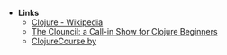 - **Links**
	- [Clojure - Wikipedia](https://en.wikipedia.org/wiki/Clojure)
	- [The Clouncil: a Call-in Show for Clojure Beginners](https://theclouncil.com)
	- [ClojureCourse.by](https://clojurecourse.by)